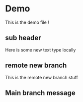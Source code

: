 # Demo
This is the demo file !

## sub  header
Here is some new text type locally

## remote new branch
This is the remote new branch stuff 

## Main branch message 